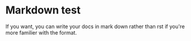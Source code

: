 # Markdown test

If you want, you can write your docs in mark down rather than rst if you're more familier with the format.

